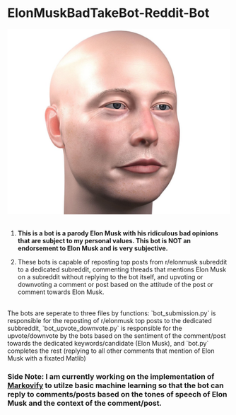 # ElonMuskBadTakeBot-Reddit-Bot
![Web Crawler](BaldElon.jpg)
<br />
<br />
1. **This is a bot is a parody Elon Musk with his ridiculous bad opinions that are subject to my personal values. This bot is NOT an endorsement to Elon Musk and is very subjective.**

2. These bots is capable of reposting top posts from r/elonmusk subreddit to a dedicated subreddit, commenting threads that mentions Elon Musk on a subreddit without replying to the bot itself, and upvoting or downvoting a comment or post based on the attitude of the post or comment towards Elon Musk.
<br />
The bots are seperate to three files by functions: `bot_submission.py` is responsible for the reposting of r/elonmusk top posts to the dedicated subbreddit, `bot_upvote_downvote.py` is responsible for the upvote/downvote by the bots based on the sentiment of the comment/post towards the dedicated keywords/candidate (Elon Musk), and `bot.py` completes the rest (replying to all other comments that mention of Elon Musk with a fixated Matlib)
 
 ### **Side Note: I am currently working on the implementation of [Markovify](https://github.com/jsvine/markovify) to utilze basic machine learning so that the bot can reply to comments/posts based on the tones of speech of Elon Musk and the context of the comment/post.**


